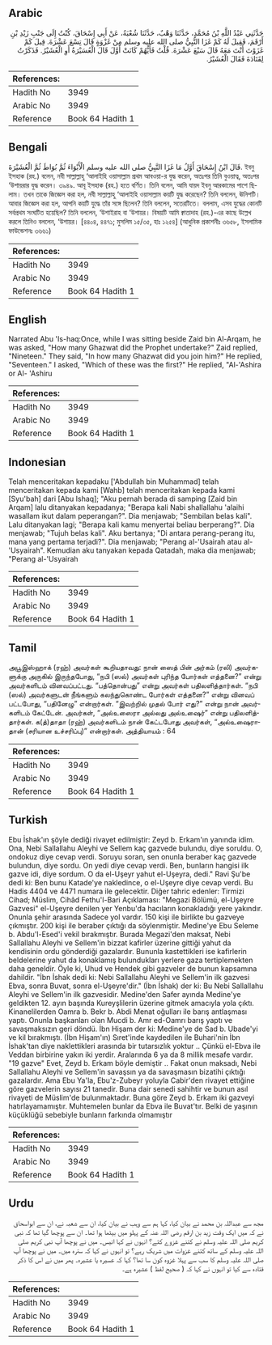 ## Arabic


<div dir="rtl" lang="ar" style={{fontSize:'larger',backgroundColor:'#f8f9fa',padding:20}}>
حَدَّثَنِي عَبْدُ اللَّهِ بْنُ مُحَمَّدٍ، حَدَّثَنَا وَهْبٌ، حَدَّثَنَا شُعْبَةُ، عَنْ أَبِي إِسْحَاقَ، كُنْتُ إِلَى جَنْبِ زَيْدِ بْنِ أَرْقَمَ، فَقِيلَ لَهُ كَمْ غَزَا النَّبِيُّ صلى الله عليه وسلم مِنْ غَزْوَةٍ قَالَ تِسْعَ عَشْرَةَ‏.‏ قِيلَ كَمْ غَزَوْتَ أَنْتَ مَعَهُ قَالَ سَبْعَ عَشْرَةَ‏.‏ قُلْتُ فَأَيُّهُمْ كَانَتْ أَوَّلَ قَالَ الْعُسَيْرَةُ أَوِ الْعُشَيْرُ‏.‏ فَذَكَرْتُ لِقَتَادَةَ فَقَالَ الْعُشَيْرُ‏.‏
</div>
<div style={{backgroundColor:'#f8f9fa',padding:20, marginBottom: 10}}><table> <thead> <tr> <th>References:</th> <th></th> </tr> </thead> <tbody><tr><td>Hadith No</td><td>3949</td></tr><tr><td>Arabic No</td><td>3949</td></tr><tr><td>Reference</td><td>Book 64 Hadith 1</td></tr></tbody></table></div>

## Bengali


<div dir="ltr" lang="bn" style={{fontSize:'larger',backgroundColor:'#f8f9fa',padding:20}}>
قَالَ ابْنُ إِسْحَاقَ أَوَّلُ مَا غَزَا النَّبِيُّ صلى الله عليه وسلم الْأَبْوَاءَ ثُمَّ بُوَاطَ ثُمَّ الْعُشَيْرَةَ. ইবনু ইসহাক (রহ.) বলেন, নবী সাল্লাল্লাহু ‘আলাইহি ওয়াসাল্লাম প্রথম আবওয়া-র যুদ্ধ করেন, অতঃপর তিনি বুওয়াত্ব, অতঃপর ‘উশায়রার যুদ্ধ করেন। ৩৯৪৯. আবূ ইসহাক (রহ.) হতে বর্ণিত। তিনি বলেন, আমি যায়দ ইবনু আরকামের পাশে ছিলাম। তখন তাকে জিজ্ঞেস করা হল, নবী সাল্লাল্লাহু ‘আলাইহি ওয়াসাল্লাম কয়টি যুদ্ধ করেছেন? তিনি বললেন, ঊনিশটি। আবার জিজ্ঞেস করা হল, আপনি কয়টি যুদ্ধে তাঁর সঙ্গে ছিলেন? তিনি বললেন, সতেরটিতে। বললাম, এসব যুদ্ধের কোনটি সর্বপ্রথম সংঘটিত হয়েছিল? তিনি বললেন, ‘উশাইরাহ বা ‘উশায়র। বিষয়টি আমি ক্বাতাদাহ (রহ.)-এর কাছে উল্লেখ করলে তিনিও বললেন, ‘উশায়র। [৪৪০৪, ৪৪৭১; মুসলিম ১৫/৩৫, হাঃ ১২৫৪] (আধুনিক প্রকাশনীঃ ৩৬৫৮, ইসলামিক ফাউন্ডেশনঃ ৩৬৬১)
</div>
<div style={{backgroundColor:'#f8f9fa',padding:20, marginBottom: 10}}><table> <thead> <tr> <th>References:</th> <th></th> </tr> </thead> <tbody><tr><td>Hadith No</td><td>3949</td></tr><tr><td>Arabic No</td><td>3949</td></tr><tr><td>Reference</td><td>Book 64 Hadith 1</td></tr></tbody></table></div>

## English


<div dir="ltr" lang="en" style={{fontSize:'larger',backgroundColor:'#f8f9fa',padding:20}}>
Narrated Abu 'Is-haq:Once, while I was sitting beside Zaid bin Al-Arqam, he was asked, "How many Ghazwat did the Prophet undertake?" Zaid replied, "Nineteen." They said, "In how many Ghazwat did you join him?" He replied, "Seventeen." I asked, "Which of these was the first?" He replied, "Al-'Ashira or Al- 'Ashiru
</div>
<div style={{backgroundColor:'#f8f9fa',padding:20, marginBottom: 10}}><table> <thead> <tr> <th>References:</th> <th></th> </tr> </thead> <tbody><tr><td>Hadith No</td><td>3949</td></tr><tr><td>Arabic No</td><td>3949</td></tr><tr><td>Reference</td><td>Book 64 Hadith 1</td></tr></tbody></table></div>

## Indonesian


<div dir="ltr" lang="id" style={{fontSize:'larger',backgroundColor:'#f8f9fa',padding:20}}>
Telah menceritakan kepadaku ['Abdullah bin Muhammad] telah menceritakan kepada kami [Wahb] telah menceritakan kepada kami [Syu'bah] dari [Abu Ishaq]; "Aku pernah berada di samping [Zaid bin Arqam] lalu ditanyakan kepadanya; "Berapa kali Nabi shallallahu 'alaihi wasallam ikut dalam peperangan?". Dia menjawab; "Sembilan belas kali". Lalu ditanyakan lagi; "Berapa kali kamu menyertai beliau berperang?". Dia menjawab; "Tujuh belas kali". Aku bertanya; "Di antara perang-perang itu, mana yang pertama terjadi?". Dia menjawab; "Perang al-'Usairah atau al-'Usyairah". Kemudian aku tanyakan kepada Qatadah, maka dia menjawab; "Perang al-'Usyairah
</div>
<div style={{backgroundColor:'#f8f9fa',padding:20, marginBottom: 10}}><table> <thead> <tr> <th>References:</th> <th></th> </tr> </thead> <tbody><tr><td>Hadith No</td><td>3949</td></tr><tr><td>Arabic No</td><td>3949</td></tr><tr><td>Reference</td><td>Book 64 Hadith 1</td></tr></tbody></table></div>

## Tamil


<div dir="ltr" lang="ta" style={{fontSize:'larger',backgroundColor:'#f8f9fa',padding:20}}>
அபூஇஸ்ஹாக் (ரஹ்) அவர்கள் கூறியதாவது: நான் ஸைத் பின் அர்கம் (ரலி) அவர்களுக்கு அருகில் இருந்தபோது, “நபி (ஸல்) அவர்கள் புரிந்த போர்கள் எத்தனை?” என்று அவர்களிடம் வினவப்பட்டது. “பத்தொன்பது” என்று அவர்கள் பதிலளித்தார்கள். “நபி (ஸல்) அவர்களுடன் நீங்களும் கலந்துகொண்ட போர்கள் எத்தனை?” என்று வினவப் பட்டபோது, “பதினேழு” என்றார்கள். “இவற்றில் முதல் போர் எது?” என்று நான் அவர்களிடம் கேட்டேன். அவர்கள், “அல்உஸைரா அல்லது அல்உஷைர்” என்று பதிலளித்தார்கள். க(த்)தாதா (ரஹ்) அவர்களிடம் நான் கேட்டபோது அவர்கள், “அல்உஷைராதான் (சரியான உச்சரிப்பு)” என்றார்கள். அத்தியாயம் : 64
</div>
<div style={{backgroundColor:'#f8f9fa',padding:20, marginBottom: 10}}><table> <thead> <tr> <th>References:</th> <th></th> </tr> </thead> <tbody><tr><td>Hadith No</td><td>3949</td></tr><tr><td>Arabic No</td><td>3949</td></tr><tr><td>Reference</td><td>Book 64 Hadith 1</td></tr></tbody></table></div>

## Turkish


<div dir="ltr" lang="tr" style={{fontSize:'larger',backgroundColor:'#f8f9fa',padding:20}}>
Ebu İshak'ın şöyle dediği rivayet edilmiştir: Zeyd b. Erkam'ın yanında idim. Ona, Nebi Sallallahu Aleyhi ve Sellem kaç gazvede bulundu, diye soruldu. O, ondokuz diye cevap verdi. Soruyu soran, sen onunla beraber kaç gazvede bulundun, diye sordu. On yedi diye cevap verdi. Ben, bunların hangisi ilk gazve idi, diye sordum. O da el-Uşeyr yahut el-Uşeyra, dedi." Ravi Şu'be dedi ki: Ben bunu Katade'ye nakledince, o el-Uşeyre diye cevap verdi. Bu Hadis 4404 ve 4471 numara ile gelecektir. Diğer tahric edenler: Tirmizi Cihad; Müslim, Cihâd Fethu'l-Bari Açıklaması: "Megazi Bölümü, el-Uşeyre Gazvesi" el-Uşeyre denilen yer Yenbu'da hacıların konakladığı yere yakındır. Onunla şehir arasında Sadece yol vardır. 150 kişi ile birlikte bu gazveye çıkmıştır. 200 kişi ile beraber çıktığı da söylenmiştir. Medine'ye Ebu Seleme b. Abdu'l-Esed'i vekil bırakmıştır. Burada Megazi'den maksat, Nebi Sallallahu Aleyhi ve Sellem'in bizzat kafirler üzerine gittiği yahut da kendisinin ordu gönderdiği gazalardır. Bununla kastettikleri ise kafirlerin beldelerine yahut da konaklamış bulundukları yerlere gaza tertiplemekten daha geneldir. Öyle ki, Uhud ve Hendek gibi gazveler de bunun kapsamına dahildir. "İbn İshak dedi ki: Nebi Sallallahu Aleyhi ve Sellem'in ilk gazvesi Ebva, sonra Buvat, sonra el-Uşeyre'dir." (İbn İshak) der ki: Bu Nebi Sallallahu Aleyhi ve Sellem'in ilk gazvesidir. Medine'den Safer ayında Medine'ye geldikten 12. ayın başında Kureyşlilerin üzerine gitmek amacıyla yola çıktı. Kinanelilerden Oamra b. Bekr b. Abdi Menat oğulları ile barış antlaşması yaptı. Onunla başkanları olan Mucdi b. Amr ed-Oamrı barış yaptı ve savaşmaksızın geri döndü. İbn Hişam der ki: Medine'ye de Sad b. Ubade'yi ve kil bırakmıştı. (İbn Hişam'ın) Sıret'inde kaydedilen ile Buhari'nin İbn İshak'tan diye naklettikleri arasında bir tutarsızlık yoktur .. Çünkü el-Ebva ile Veddan birbirine yakın iki yerdir. Aralarında 6 ya da 8 millik mesafe vardır. "19 gazve" Evet, Zeyd b. Erkam böyle demiştir .. Fakat onun maksadı, Nebi Sallallahu Aleyhi ve Sellem'in savaşsın ya da savaşmasın bizatihi çıktığı gazalardır. Ama Ebu Ya'la, Ebu'z-Zubeyr yoluyla Cabir'den rivayet ettiğine göre gazvelerin sayısı 21 tanedir. Buna dair senedi sahihtir ve bunun asıl rivayeti de Müslim'de bulunmaktadır. Buna göre Zeyd b. Erkam iki gazveyi hatırlayamamıştır. Muhtemelen bunlar da Ebva ile Buvat'tır. Belki de yaşının küçüklüğü sebebiyle bunların farkında olmamıştır
</div>
<div style={{backgroundColor:'#f8f9fa',padding:20, marginBottom: 10}}><table> <thead> <tr> <th>References:</th> <th></th> </tr> </thead> <tbody><tr><td>Hadith No</td><td>3949</td></tr><tr><td>Arabic No</td><td>3949</td></tr><tr><td>Reference</td><td>Book 64 Hadith 1</td></tr></tbody></table></div>

## Urdu


<div dir="rtl" lang="ur" style={{fontSize:'larger',backgroundColor:'#f8f9fa',padding:20}}>
مجھ سے عبداللہ بن محمد نے بیان کیا، کہا ہم سے وہب نے بیان کیا، ان سے شعبہ نے، ان سے ابواسحاق نے کہ میں ایک وقت زید بن ارقم رضی اللہ عنہ کے پہلو میں بیٹھا ہوا تھا۔ ان سے پوچھا گیا تھا کہ نبی کریم صلی اللہ علیہ وسلم نے کتنے غزوے کئے؟ انہوں نے کہا انیس۔ میں نے پوچھا آپ نبی کریم صلی اللہ علیہ وسلم کے ساتھ کتنے غزوات میں شریک رہے؟ تو انہوں نے کہا کہ سترہ میں۔ میں نے پوچھا آپ صلی اللہ علیہ وسلم کا سب سے پہلا غزوہ کون سا تھا؟ کہا کہ عسیرہ یا عشیرہ۔ پھر میں نے اس کا ذکر قتادہ سے کیا تو انہوں نے کہا کہ ( صحیح لفظ ) عشیرہ ہے۔
</div>
<div style={{backgroundColor:'#f8f9fa',padding:20, marginBottom: 10}}><table> <thead> <tr> <th>References:</th> <th></th> </tr> </thead> <tbody><tr><td>Hadith No</td><td>3949</td></tr><tr><td>Arabic No</td><td>3949</td></tr><tr><td>Reference</td><td>Book 64 Hadith 1</td></tr></tbody></table></div>